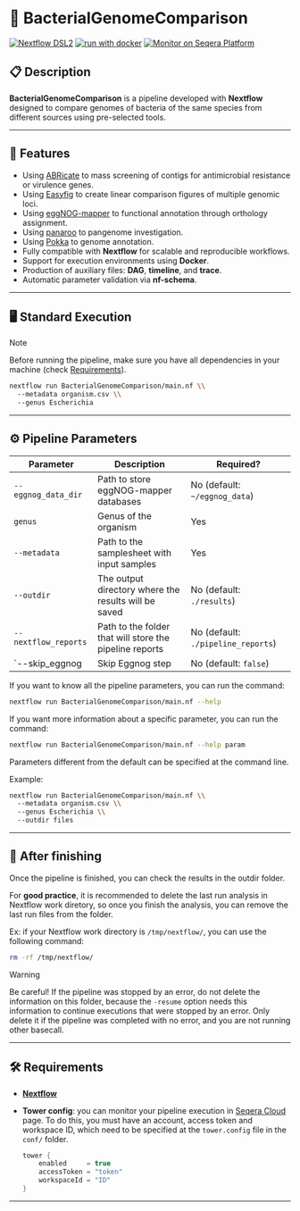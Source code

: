 # 🦠 BacterialGenomeComparison

[![Nextflow DSL2](https://img.shields.io/badge/Nextflow%20DSL2-%E2%89%A524.04.2-23aa62.svg?logo=nextflow&logoColor=30a969&style=flat)](https://www.nextflow.io/docs/latest/install.html)
[![run with docker](https://img.shields.io/badge/run%20with-docker-0db7ed?labelColor=5c5c5c&logo=docker)](https://docs.docker.com/engine/install/ubuntu/)
[![Monitor on Seqera Platform](https://img.shields.io/badge/Monitor%20%F0%9F%9A%A8-Seqera%20Platform-ee8cff?logo=seqera&logoColor=fff)](https://cloud.seqera.io/)

## 📋 Description

**BacterialGenomeComparison** is a pipeline developed with **Nextflow** designed to compare genomes of bacteria of the same species from different sources using pre-selected tools.

---

## 🚀 Features

- Using [ABRicate](https://github.com/tseemann/abricate) to mass screening of contigs for antimicrobial resistance or virulence genes.
- Using [Easyfig](https://mjsull.github.io/Easyfig/) to create linear comparison figures of multiple genomic loci.
- Using [eggNOG-mapper](https://github.com/eggnogdb/eggnog-mapper) to functional annotation through orthology assignment.
- Using [panaroo](https://github.com/gtonkinhill/panaroo) to pangenome investigation.
- Using [Pokka](https://github.com/tseemann/prokka) to genome annotation.
- Fully compatible with **Nextflow** for scalable and reproducible workflows.
- Support for execution environments using **Docker**.
- Production of auxiliary files: **DAG**, **timeline**, and **trace**.
- Automatic parameter validation via **nf-schema**.

---

## 🖥️ Standard Execution

> [!NOTE]
> Before running the pipeline, make sure you have all dependencies in your machine (check [Requirements](#️-requirements)).

```bash
nextflow run BacterialGenomeComparison/main.nf \\
  --metadata organism.csv \\
  --genus Escherichia
```

---

## ⚙️ Pipeline Parameters

| **Parameter**             | **Description**                                         | **Required?**                      |
| --------------------------| --------------------------------------------------------|------------------------------------|
| `--eggnog_data_dir`       | Path to store eggNOG-mapper databases                   | No (default: `~/eggnog_data`)      |
| `genus`                   | Genus of the organism                                   | Yes                                |
| `--metadata`              | Path to the samplesheet with input samples              | Yes                                |
| `--outdir`                | The output directory where the results will be saved    | No (default: `./results`)          |
| `--nextflow_reports`      | Path to the folder that will store the pipeline reports | No (default: `./pipeline_reports`) |
| `--skip_eggnog            | Skip Eggnog step                                        | No (default: `false`)              |

If you want to know all the pipeline parameters, you can run the command:

```bash
nextflow run BacterialGenomeComparison/main.nf --help
```

If you want more information about a specific parameter, you can run the command:

```bash
nextflow run BacterialGenomeComparison/main.nf --help param
```

Parameters different from the default can be specified at the command line.

Example:

```bash
nextflow run BacterialGenomeComparison/main.nf \\
  --metadata organism.csv \\
  --genus Escherichia \\
  --outdir files
```

---

## 🧹 After finishing

Once the pipeline is finished, you can check the results in the outdir folder.

For **good practice**, it is recommended to delete the last run analysis in Nextflow work diretory, so once you finish the analysis, you can remove the last run files from the folder.

Ex: if your Nextflow work directory is `/tmp/nextflow/`, you can use the following command:

```bash
rm -rf /tmp/nextflow/
```

> [!WARNING]
> Be careful! If the pipeline was stopped by an error, do not delete the information on this folder, because the `-resume` option needs this information to continue executions that were stopped by an error. Only delete it if the pipeline was completed with no error, and you are not running other basecall.

---

## 🛠️ Requirements

- **[Nextflow](https://www.nextflow.io/docs/latest/install.html)**
- **Tower config**: you can monitor your pipeline execution in [Seqera Cloud](https://cloud.seqera.io/) page. To do this, you must have an account, access token and workspace ID, which need to be specified at the `tower.config` file in the `conf/` folder.

    ```groovy
    tower {
        enabled     = true
        accessToken = "token"
        workspaceId = "ID"
    }
    ```

---
